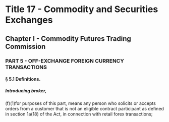 
# Title 17 - Commodity and Securities Exchanges
## Chapter I - Commodity Futures Trading Commission
### PART 5 - OFF-EXCHANGE FOREIGN CURRENCY TRANSACTIONS
#### § 5.1 Definitions.
##### Introducing broker,

(f)(1)for purposes of this part, means any person who solicits or accepts orders from a customer that is not an eligible contract participant as defined in section 1a(18) of the Act, in connection with retail forex transactions;
